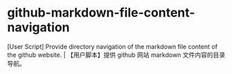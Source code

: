 # github-markdown-file-content-navigation
[User Script] Provide directory navigation of the markdown file content of the github website. | 【用户脚本】提供 github 网站 markdown 文件内容的目录导航。 
